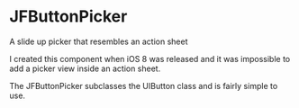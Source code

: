 # JFButtonPicker
A slide up picker that resembles an action sheet

I created this component when iOS 8 was released and it was impossible to add a picker view inside an action sheet.

The JFButtonPicker subclasses the UIButton class and is fairly simple to use.
